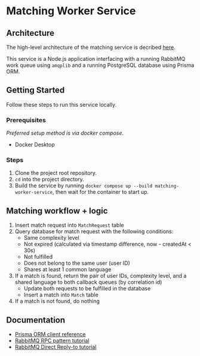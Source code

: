 # Matching Worker Service

## Architecture

The high-level architecture of the matching service is decribed [here](../matching-service/README.md#architecture).

This service is a Node.js application interfacing with a running RabbitMQ work queue using `amqplib` and a running PostgreSQL database using Prisma ORM.

## Getting Started

Follow these steps to run this service locally.

### Prerequisites

_Preferred setup method is via docker compose._

- Docker Desktop

### Steps

1. Clone the project root repository.
2. `cd` into the project directory.
3. Build the service by running `docker compose up --build matching-worker-service`, then wait for the container to start up.

## Matching workflow + logic

1. Insert match request into `MatchRequest` table
2. Query database for match request with the following conditions:
   - Same complexity level
   - Not expired (calculated via timestamp difference, now - createdAt < 30s)
   - Not fulfilled
   - Does not belong to the same user (user ID)
   - Shares at least 1 common language
3. If a match is found, return the pair of user IDs, complexity level, and a shared language to both callback queues (by correlation id)
   - Update both requests to be fulfilled in the database
   - Insert a match into `Match` table
4. If a match is not found, do nothing

## Documentation

- [Prisma ORM client reference](https://www.prisma.io/docs/reference/api-reference/prisma-client-reference)
- [RabbitMQ RPC pattern tutorial](https://www.rabbitmq.com/tutorials/tutorial-six-javascript.html)
- [RabbitMQ Direct Reply-to tutorial](https://www.rabbitmq.com/direct-reply-to.html)
